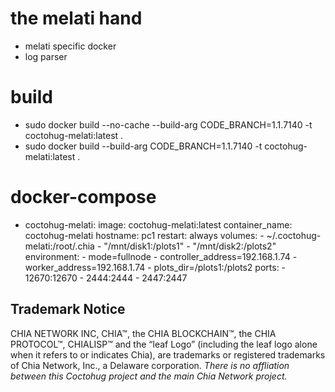 # the melati hand
- melati specific docker
- log parser

# build
- sudo docker build --no-cache --build-arg CODE_BRANCH=1.1.7140 -t coctohug-melati:latest .
- sudo docker build --build-arg CODE_BRANCH=1.1.7140 -t coctohug-melati:latest .

# docker-compose
- coctohug-melati: 
        image: coctohug-melati:latest 
        container_name: coctohug-melati
        hostname: pc1 
        restart: always 
        volumes: 
            - ~/.coctohug-melati:/root/.chia 
            - "/mnt/disk1:/plots1" 
            - "/mnt/disk2:/plots2" 
        environment: 
            - mode=fullnode 
            - controller_address=192.168.1.74 
            - worker_address=192.168.1.74
            - plots_dir=/plots1:/plots2 
        ports: 
            - 12670:12670 
            - 2444:2444 
            - 2447:2447

## Trademark Notice
CHIA NETWORK INC, CHIA™, the CHIA BLOCKCHAIN™, the CHIA PROTOCOL™, CHIALISP™ and the “leaf Logo” (including the leaf logo alone when it refers to or indicates Chia), are trademarks or registered trademarks of Chia Network, Inc., a Delaware corporation. *There is no affliation between this Coctohug project and the main Chia Network project.*
 
 
 
 
